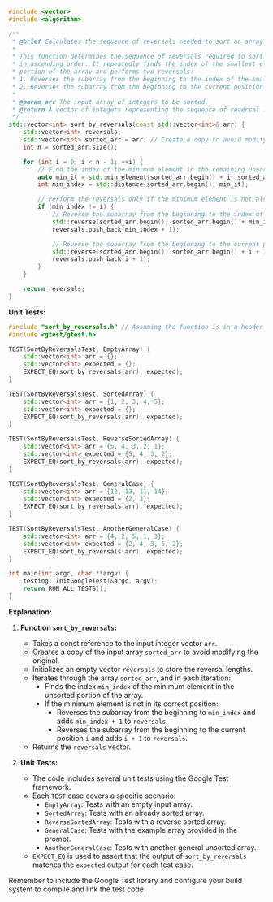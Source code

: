 ```cpp
#include <vector>
#include <algorithm>

/**
 * @brief Calculates the sequence of reversals needed to sort an array of integers.
 * 
 * This function determines the sequence of reversals required to sort an array of integers
 * in ascending order. It repeatedly finds the index of the smallest element in the unsorted
 * portion of the array and performs two reversals:
 * 1. Reverses the subarray from the beginning to the index of the smallest element.
 * 2. Reverses the subarray from the beginning to the current position of the smallest element.
 *
 * @param arr The input array of integers to be sorted.
 * @return A vector of integers representing the sequence of reversal lengths.
 */
std::vector<int> sort_by_reversals(const std::vector<int>& arr) {
    std::vector<int> reversals;
    std::vector<int> sorted_arr = arr; // Create a copy to avoid modifying the original array
    int n = sorted_arr.size();

    for (int i = 0; i < n - 1; ++i) {
        // Find the index of the minimum element in the remaining unsorted array
        auto min_it = std::min_element(sorted_arr.begin() + i, sorted_arr.end());
        int min_index = std::distance(sorted_arr.begin(), min_it);

        // Perform the reversals only if the minimum element is not already in its correct position
        if (min_index != i) {
            // Reverse the subarray from the beginning to the index of the minimum element
            std::reverse(sorted_arr.begin(), sorted_arr.begin() + min_index + 1);
            reversals.push_back(min_index + 1);

            // Reverse the subarray from the beginning to the current position of the minimum element
            std::reverse(sorted_arr.begin(), sorted_arr.begin() + i + 1);
            reversals.push_back(i + 1);
        }
    }

    return reversals;
}
```

**Unit Tests:**

```cpp
#include "sort_by_reversals.h" // Assuming the function is in a header file "sort_by_reversals.h"
#include <gtest/gtest.h>

TEST(SortByReversalsTest, EmptyArray) {
    std::vector<int> arr = {};
    std::vector<int> expected = {};
    EXPECT_EQ(sort_by_reversals(arr), expected);
}

TEST(SortByReversalsTest, SortedArray) {
    std::vector<int> arr = {1, 2, 3, 4, 5};
    std::vector<int> expected = {};
    EXPECT_EQ(sort_by_reversals(arr), expected);
}

TEST(SortByReversalsTest, ReverseSortedArray) {
    std::vector<int> arr = {5, 4, 3, 2, 1};
    std::vector<int> expected = {5, 4, 3, 2};
    EXPECT_EQ(sort_by_reversals(arr), expected);
}

TEST(SortByReversalsTest, GeneralCase) {
    std::vector<int> arr = {12, 13, 11, 14};
    std::vector<int> expected = {2, 3};
    EXPECT_EQ(sort_by_reversals(arr), expected);
}

TEST(SortByReversalsTest, AnotherGeneralCase) {
    std::vector<int> arr = {4, 2, 5, 1, 3};
    std::vector<int> expected = {2, 4, 3, 5, 2};
    EXPECT_EQ(sort_by_reversals(arr), expected);
}

int main(int argc, char **argv) {
    testing::InitGoogleTest(&argc, argv);
    return RUN_ALL_TESTS();
}
```

**Explanation:**

1. **Function `sort_by_reversals`:**
   - Takes a const reference to the input integer vector `arr`.
   - Creates a copy of the input array `sorted_arr` to avoid modifying the original.
   - Initializes an empty vector `reversals` to store the reversal lengths.
   - Iterates through the array `sorted_arr`, and in each iteration:
     - Finds the index `min_index` of the minimum element in the unsorted portion of the array.
     - If the minimum element is not in its correct position:
       - Reverses the subarray from the beginning to `min_index` and adds `min_index + 1` to `reversals`.
       - Reverses the subarray from the beginning to the current position `i` and adds `i + 1` to `reversals`.
   - Returns the `reversals` vector.

2. **Unit Tests:**
   - The code includes several unit tests using the Google Test framework.
   - Each `TEST` case covers a specific scenario:
     - `EmptyArray`: Tests with an empty input array.
     - `SortedArray`: Tests with an already sorted array.
     - `ReverseSortedArray`: Tests with a reverse sorted array.
     - `GeneralCase`: Tests with the example array provided in the prompt.
     - `AnotherGeneralCase`: Tests with another general unsorted array.
   - `EXPECT_EQ` is used to assert that the output of `sort_by_reversals` matches the `expected` output for each test case.

Remember to include the Google Test library and configure your build system to compile and link the test code.
